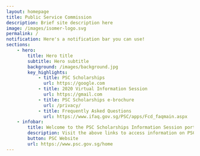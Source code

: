 ```yaml
---
layout: homepage
title: Public Service Commission
description: Brief site description here
image: /images/isomer-logo.svg
permalink: /
notification: Here's a notification bar you can use!
sections:
    - hero:
        title: Hero title
        subtitle: Hero subtitle
        background: /images/background.jpg
        key_highlights:
            - title: PSC Scholarships
              url: https://google.com
            - title: 2020 Virtual Information Session
              url: https://gmail.com
            - title: PSC Scholarships e-brochure
              url: /privacy/
            - title: Frequently Asked Questions
              url: https://www.ifaq.gov.sg/PSC/apps/Fcd_faqmain.aspx
    - infobar:
        title: Welcome to the PSC Scholarships Information Session portal! 
        description: Visit the above links to access information on PSC Scholarships and our first-ever virtual information session. For more information on PSC Scholarships and application, please visit the PSC website.
        button: PSC Website
        url: https://www.psc.gov.sg/home
---
```

